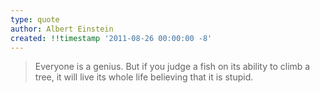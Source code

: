 ```yaml
---
type: quote
author: Albert Einstein
created: !!timestamp '2011-08-26 00:00:00 -8'
---
```

> Everyone is a genius. But if you judge a fish on its ability to climb a tree, it will live its whole life believing that it is stupid.
